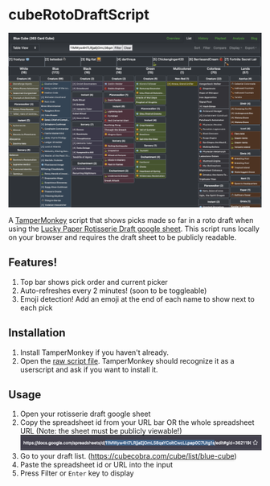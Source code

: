 # cubeRotoDraftScript

![](./docs/ui-screenshot.png)

A [TamperMonkey](https://www.tampermonkey.net/) script that shows picks made so far in a roto draft when using the [Lucky Paper Rotisserie Draft google sheet](https://docs.google.com/spreadsheets/d/1eQXIBS-C5I1ramqJ43ow8QMV-hvNXtW_Zon_ZQuxvRs/edit#gid=362119828).
This script runs locally on your browser and requires the draft sheet to be publicly readable.

## Features!
1. Top bar shows pick order and current picker
2. Auto-refreshes every 2 minutes! (soon to be toggleable)
3. Emoji detection! Add an emoji at the end of each name to show next to each pick

## Installation

1. Install TamperMonkey if you haven't already.
2. Open the [raw script file](https://github.com/darthreya/cubeRotoDraftScript/raw/main/script.user.js).
   TamperMonkey should recognize it as a userscript and ask if you want to install it.

## Usage

1. Open your rotisserie draft google sheet
2. Copy the spreadsheet id from your URL bar OR the whole spreadsheet URL (Note: the sheet must be publicly viewable!)
   ![](./docs/sheet-url.png)
3. Go to your draft list. (https://cubecobra.com/cube/list/blue-cube)
4. Paste the spreadsheet id or URL into the input
5. Press Filter or `Enter` key to display
